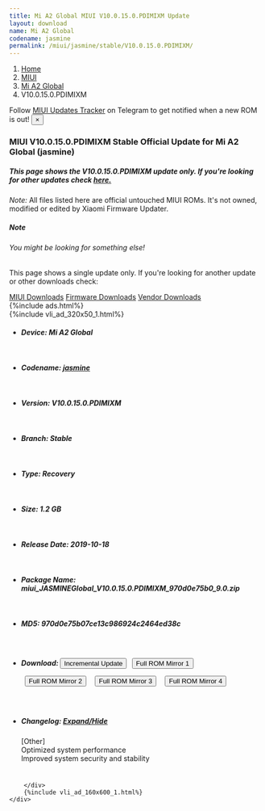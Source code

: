 ```yaml
---
title: Mi A2 Global MIUI V10.0.15.0.PDIMIXM Update
layout: download
name: Mi A2 Global
codename: jasmine
permalink: /miui/jasmine/stable/V10.0.15.0.PDIMIXM/
---
```

<nav aria-label="breadcrumb">
    <ol class="breadcrumb">
        <li class="breadcrumb-item"><a href="/">Home</a></li>
        <li class="breadcrumb-item"><a href="/miui/">MIUI</a></li>
        <li class="breadcrumb-item"><a href="/miui/jasmine/">Mi A2 Global</a></li>
        <li class="breadcrumb-item active" aria-current="page">V10.0.15.0.PDIMIXM</li>
    </ol>
</nav>
<div class="alert alert-primary alert-dismissible fade show" role="alert">
    Follow <a href="https://t.me/MIUIUpdatesTracker" class="alert-link">MIUI Updates Tracker</a> on Telegram to get
    notified when a new ROM is out!
    <button type="button" class="close" data-dismiss="alert" aria-label="Close">
        <span aria-hidden="true">&times;</span>
    </button>
</div>
<div class="col-12 mx-auto">
    <h3 class="title bg-light p-2 rounded">MIUI V10.0.15.0.PDIMIXM Stable Official Update for Mi A2 Global (jasmine)</h3>
    <h5>This page shows the V10.0.15.0.PDIMIXM update only. If you're looking for other updates check
        <a href="/miui/jasmine/">here.</a></h5>
    <p><i>Note: </i>All files listed here are official untouched MIUI ROMs.
        It's not owned, modified or edited by Xiaomi Firmware Updater.</p>
    <div class="card">
        <div class="card-body">
            <h5 class="card-title">Note</h5>
            <h6 class="card-subtitle mb-2 text-muted">You might be looking for something else!</h6>
            <p class="card-text">This page shows a single update only.
                If you're looking for another update or other downloads check:</p>
            <a href="/miui/" class="card-link">MIUI Downloads</a>
            <a href="/firmware/" class="card-link">Firmware Downloads</a>
            <a href="/vendor/" class="card-link">Vendor Downloads</a>
        </div>
    </div>
    {%include ads.html%}
    <div class="row justify-content-center">
        <div class="col-10" id="downloads">
                    <div class="card card-body">
            {%include vli_ad_320x50_1.html%}
            <ul class="list-unstyled">
                <li style="padding-bottom: 10px;">
                    <h5><b>Device: </b>Mi A2 Global</h5>
                </li>
                <li style="padding-bottom: 10px;">
                    <h5><b>Codename: </b> <a href="/miui/jasmine/" target="_blank">jasmine</a> </h5>
                </li>
                <li style="padding-bottom: 10px;">
                    <h5><b>Version: </b>V10.0.15.0.PDIMIXM</h5>
                </li>
                <li style="padding-bottom: 10px;">
                    <h5><b>Branch: </b>Stable</h5>
                </li>
                <li style="padding-bottom: 10px;">
                    <h5><b>Type: </b>Recovery</h5>
                </li>
                <li style="padding-bottom: 10px;">
                    <h5><b>Size: </b>1.2 GB</h5>
                </li>
                <li style="padding-bottom: 10px;">
                    <h5><b>Release Date: </b>2019-10-18</h5>
                </li>
                <li style="padding-bottom: 10px;">
                    <h5><b>Package Name: </b><span id="filename" class="text-dark">miui_JASMINEGlobal_V10.0.15.0.PDIMIXM_970d0e75b0_9.0.zip</span></h5>
                </li>
                <li style="padding-bottom: 10px;">
                    <h5><b>MD5: </b><span id="md5" class="text-muted">970d0e75b07ce13c986924c2464ed38c</span></h5>
                </li>
                <li style="padding-bottom: 10px;">
                    <h5><b>Download: </b><button type="button" id="incremental_download" class="btn btn-warning" onclick="window.open('https://bigota.d.miui.com/V10.0.15.0.PDIMIXM/miui-blockota-jasmine_global-V10.0.14.0.PDIMIXM-V10.0.15.0.PDIMIXM-6738bf0941-9.0.zip', '_blank');"><i class="fa fa-download"></i> Incremental Update</button> <button type="button" id="download" class="btn btn-primary" style="margin: 7px;" onclick="window.open('https://bigota.d.miui.com/V10.0.15.0.PDIMIXM/miui_JASMINEGlobal_V10.0.15.0.PDIMIXM_970d0e75b0_9.0.zip', '_blank');"><i class="fa fa-download"></i> Full ROM Mirror 1</button> <button type="button" id="download" class="btn btn-primary" style="margin: 7px;" onclick="window.open('https://ks3orig.bigota.d.miui.com/V10.0.15.0.PDIMIXM/miui_JASMINEGlobal_V10.0.15.0.PDIMIXM_970d0e75b0_9.0.zip', '_blank');"><i class="fa fa-download"></i> Full ROM Mirror 2</button> <button type="button" id="download" class="btn btn-primary" style="margin: 7px;" onclick="window.open('https://airtel.bigota.d.miui.com/V10.0.15.0.PDIMIXM/miui_JASMINEGlobal_V10.0.15.0.PDIMIXM_970d0e75b0_9.0.zip', '_blank');"><i class="fa fa-download"></i> Full ROM Mirror 3</button> <button type="button" id="download" class="btn btn-primary" style="margin: 7px;" onclick="window.open('https://hugeota.d.miui.com/V10.0.15.0.PDIMIXM/miui_JASMINEGlobal_V10.0.15.0.PDIMIXM_970d0e75b0_9.0.zip', '_blank');"><i class="fa fa-download"></i> Full ROM Mirror 4</button></h5>
                </li>
                <li style="padding-bottom: 10px;">
                    <h5><b>Changelog: </b><a href="#jasmine_1_changelog" data-toggle="collapse" role="button"
                            aria-expanded="false" aria-controls="jasmine_1_changelog"> <i class="fa fa-arrow-down"
                                aria-hidden="true"></i> Expand/Hide</a></h5>
                    <div class="collapse" id="jasmine_1_changelog">
                        <p id="changelog_text">[Other]<br>Optimized system performance<br>Improved system security and stability</p>
                    </div>
                </li>
            </ul>
        </div>

        </div>
        {%include vli_ad_160x600_1.html%}
    </div>
</div>
